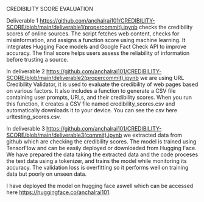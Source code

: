 CREDIBILITY SCORE EVALUATION

Deliverable 1 https://github.com/anchalrai101/CREDIBILITY-SCORE/blob/main/deliverable1(propercommit).ipynb checks the credibility scores of online sources. The script fetches web content, checks for misinformation, and assigns a function score using machine learning. It integrates Hugging Face models and Google Fact Check API to improve accuracy. The final score helps users assess the reliability of information before trusting a source.

In deliverable 2 https://github.com/anchalrai101/CREDIBILITY-SCORE/blob/main/deliverable2(propercommit).ipynb we are using URL Credibility Validator, it is used to evaluate the credibility of web pages based on various factors. It also includes a function to generate a CSV file containing user prompts, URLs, and their credibility scores. When you run this function, it creates a CSV file named credibility_scores.csv and automatically downloads it to your device. You can see the csv here urltesting_scores.csv.

In deliverable 3 https://github.com/anchalrai101/CREDIBILITY-SCORE/blob/main/deliverable3(commit).ipynb we extracted data from github which are checking the credibility scores.  The model is trained using TensorFlow and can be easily deployed or downloaded from Hugging Face. We have prepared the data taking the extracted data and the code proceses the text data using a tokenizer, and trains the model while monitoring its accuracy. The validation loss is overfitting so it performs well on training data but poorly on unseen data. 

 I have deployed the model on hugging face aswell which can be accessed here https://huggingface.co/anchalrai101.
 




